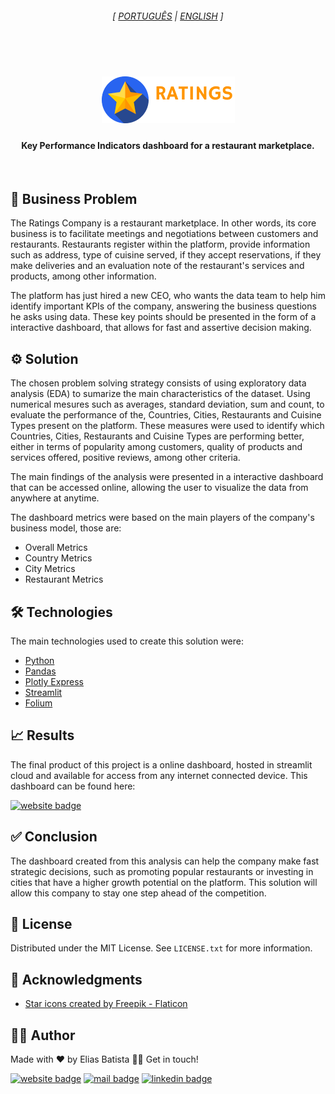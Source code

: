 <!--- LANGUAGE --->
<h6 align="center"> [ <a href="/README.md">PORTUGUÊS</a> | <a href="/README_en.md">ENGLISH</a> ]
</h6>

<br>
<h1 align="center">
    <img alt="Restaurants Dashboard" src="./img/logo.png" />
</h1>

<h4>
<p align="center">Key Performance Indicators dashboard for a restaurant marketplace.</p>
</h4>
<br>

## 🏬 Business Problem

The Ratings Company is a restaurant marketplace. In other words, its core business is to facilitate meetings and negotiations between customers and restaurants. Restaurants register within the platform, provide information such as address, type of cuisine served, if they accept reservations, if they make deliveries and an evaluation note of the restaurant's services and products, among other information.

The platform has just hired a new CEO, who wants the data team to help him identify important KPIs of the company, answering the business questions he asks using data. These key points should be presented in the form of a interactive dashboard, that allows for fast and assertive decision making.

## ⚙️ Solution

The chosen problem solving strategy consists of using exploratory data analysis (EDA) to sumarize the main characteristics of the dataset. Using numerical mesures such as averages, standard deviation, sum and count, to evaluate the performance of the, Countries, Cities, Restaurants and Cuisine Types present on the platform. These measures were used to identify which Countries, Cities, Restaurants and Cuisine Types are performing better, either in terms of popularity among customers, quality of products and services offered, positive reviews, among other criteria. 

The main findings of the analysis were presented in a interactive dashboard that can be accessed online, allowing the user to visualize the data from anywhere at anytime. 

The dashboard metrics were based on the main players of the company's business model, those are:

- Overall Metrics
- Country Metrics
- City Metrics
- Restaurant Metrics

## 🛠️ Technologies
The main technologies used to create this solution were:

- [Python](https://www.python.org/)
- [Pandas](https://pandas.pydata.org/)
- [Plotly Express](https://plotly.com/python/plotly-express/)
- [Streamlit](https://streamlit.io/)
- [Folium](https://python-visualization.github.io/folium/)

## 📈 Results

The final product of this project is a online dashboard, hosted in streamlit cloud and available for access from any internet connected device. This dashboard can be found here:

<a href="https://ratings-dashboard.streamlit.app/" target="_blank"><img src="https://img.shields.io/badge/streamlit-Ratings Dashboard-ff5d5d?style=for-the-badge&logo=streamlit&logoColor=white" alt="website badge"></a>

## ✅ Conclusion

The dashboard created from this analysis can help the company make fast strategic decisions, such as promoting popular restaurants or investing in cities that have a higher growth potential on the platform. This solution will allow this company to stay one step ahead of the competition.

## 📄 License
Distributed under the MIT License. See `LICENSE.txt` for more information.

## 👏 Acknowledgments

- [Star icons created by Freepik - Flaticon](https://www.flaticon.com/free-icons/star)

## 🧑‍💻 Author
Made with ❤️ by Elias Batista 👋🏽 Get in touch!

<a href="https://eliasbatista.com" target="_blank"><img src="https://img.shields.io/badge/WEBSITE-689f38?style=for-the-badge&logo=About.me&logoColor=white" alt="website badge"></a>
<a href = "mailto:contato@eliasbatista.com" target="_blank"><img src="https://img.shields.io/badge/Email-D14836?style=for-the-badge&logo=gmail&logoColor=white" alt="mail badge"></a>
<a href="https://www.linkedin.com/in/eliasbatistasouza/" target="_blank"><img src="https://img.shields.io/badge/-LinkedIn-%230077B5?style=for-the-badge&logo=linkedin&logoColor=white" alt="linkedin badge"></a> 